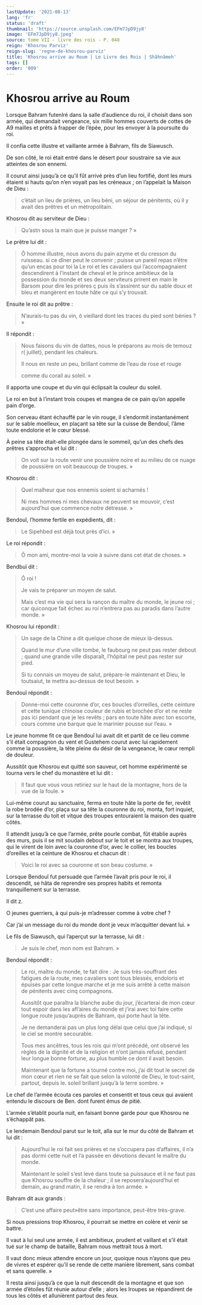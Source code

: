 ```yaml
---
lastUpdate: '2021-08-13'
lang: 'fr'
status: 'draft'
thumbnail: 'https://source.unsplash.com/EFm7JpD9jy8'
image: 'EFm7JpD9jy8.jpeg'
source: tome VII - livre des rois - P. 048
reign: 'Khosrou Parviz'
reign-slug: 'regne-de-khosrou-parviz'
title: 'Khosrou arrive au Roum | Le Livre des Rois | Shâhnâmeh'
tags: []
order: '009'
---
```


<!-- LTeX: language=fr -->

# Khosrou arrive au Roum

Lorsque Bahram futenlré dans la salle d’audience du roi, il choisit dans son armée, qui demandait vengeance, six mille hommes couverts de cottes de A9 mailles et prêts à frapper de l’épée, pour les envoyer à la poursuite du roi.

Il confia cette illustre et vaillante armée à Bahram, fils de Siawusch.

De son côté, le roi était entré dans le désert pour soustraire sa vie aux atteintes de son ennemi.

Il courut ainsi jusqu’à ce qu’il fût arrivé près d’un lieu fortifié, dont les murs étaient si hauts qu’on n’en voyait pas les créneaux ; on l’appelait la Maison de Dieu :

> c’était un lieu de prières, un lieu béni, un séjour de pénitents, où il y avait des prêtres et un métropolitain.

Khosrou dit au serviteur de Dieu :

> Qu’astn sous la main que je puisse manger ? »

Le prêtre lui dit :

> Ô homme illustre, nous avons du pain azyme et du cresson du ruisseau. si ce dîner peut le convenir ; puisse un pareil repas n’être qu’un encas pour toi la Le roi et les cavaliers qui l’accompagnaient descendirent à l’instant de cheval et le prince ambitieux de la possession du monde et ses deux serviteurs prirent en main le Barsom pour dire les prières ç puis ils s’assirent sur du sable doux et bleu et mangèrent en toute hâte ce qui s’y trouvait.

Ensuite le roi dit au prêtre :

> N’aurais-tu pas du vin, ô vieillard dont les traces du pied sont bénies ? »

Il répondit :

> Nous faisons du vin de dattes, nous le préparons au mois de temouz r( juillet), pendant les chaleurs.
>
> Il nous en reste un peu, brillant comme de l’eau de rose et rouge
>
> comme du corail au soleil. »

Il apporta une coupe et du vin qui éclipsait la couleur du soleil.

Le roi en but à l’instant trois coupes et mangea de ce pain qu’on appelle pain d’orge.

Son cerveau étant échauffé par le vin rouge, il s’endormit instantanément sur le sable moelleux, en plaçant sa tête sur la cuisse de Bendouî, l’âme toute endolorie et le cœur blessé.

À peine sa tête était-elle plongée dans le sommeil, qu’un des chefs des prêtres s’approcha et lui dit :

> On voit sur la route venir une poussière noire et au milieu de ce nuage de poussière on voit beaucoup de troupes. »

Khosrou dit :

> Quel malheur que nos ennemis soient si acharnés !
>
> Ni mes hommes ni mes chevaux ne peuvent se mouvoir, c’est aujourd’hui que commence notre détresse. »

Bendouî, l’homme fertile en expédients, dit :

> Le Sipehbed est déjà tout près d’ici. »

Le roi répondit :

> Ô mon ami, montre-moi la voie à suivre dans cet état de choses. »

Bendbuï dit :

> Ô roi !
>
> Je vais te préparer un moyen de salut.
>
> Mais c’est ma vie qui sera la rançon du maître du monde, le jeune roi ; car quiconque fait échec au roi n’entrera pas au paradis dans l’autre monde. »

Khosrou lui répondit :

> Un sage de la Chine a dit quelque chose de mieux là-dessus.
>
> Quand le mur d’une ville tombe, le faubourg ne peut pas rester debout ; quand une grande ville disparaît, l’hôpital ne peut pas rester sur pied.
>
> Si tu connais un moyeu de salut, prépare-le maintenant et Dieu, le toutsaiut, te mettra au-dessus de tout besoin. »

Bendouî
répondit :

> Donne-moi cette couronne d’or, ces boucles d’orreilles, cette ceinture et cette tunique chinoise couleur de rubis et brochée d’or et ne reste pas ici pendant que je les revêts ; pars en toute hâte avec ton escorte, cours comme une barque que le marinier pousse sur l’eau. »

Le jeune homme fit ce que Bendouî lui avait dit et partit de ce lieu comme s’il était compagnon du vent et Gustehem courut avec lui rapidement comme la poussière, la tête pleine du désir de la vengeance, le cœur rempli de douleur.

Aussitôt que Khosrou eut quitté son sauveur, cet homme expérimenté se tourna vers le chef du monastère et lui dit :

> Il faut que vous vous retiriez sur le haut de la montagne, hors de la vue de la foule. »

Lui-même courut au sanctuaire, ferma en toute hâte la porte de fer, revêtit la robe brodée d’or, plaça sur sa tête la couronne du roi, monta, fort inquiet, sur la terrasse du toit et vitque des troupes entouraient la maison des quatre côtés.

Il attendit jusqu’à ce que l’armée, prête pourle combat, fût établie auprès des murs, puis il se mit soudain debout sur le toit et se montra aux troupes, qui le virent de loin avec la couronne d’or, avec le collier, les boucles d’oreilles et la ceinture de Khosrou et chacun dit :

> Voici le roi avec sa couronne et son beau costume. »

Lorsque Bendouî fut persuadé que l’armée l’avait pris pour le roi, il descendit, se hâta de reprendre ses propres habits et remonta tranquillement sur la terrasse.

Il dit z.

O jeunes guerriers, à qui puis-je m’adresser comme à votre chef ?

Car j’ai un message du roi du monde dont je veux m’acquitter devant lui. »

Le fils de Siawusch, qui l’aperçut sur la terrasse, lui dit :

> Je suis le chef, mon nom est Bahram. »

Bendouî répondit :

> Le roi, maître du monde, te fait dire : Je suis très-souffrant des fatigues de la route, mes cavaliers sont tous blessés, endoloris et épuisés par cette longue marche et je me suis arrêté à cette maison de pénitents avec cinq compagnons.
>
> Aussitôt que paraîtra la blanche aube du jour, j’écarterai de mon cœur tout espoir dans les afl’aires du monde et j’irai avec toi faire cette longue route jusqu’auprès de Bahram, qui porte haut la tête.
>
> Je ne demanderai pas un plus long délai que celui que j’ai indiqué, si le ciel se montre secourable.
>
> Tous mes ancêtres, tous les rois qui m’ont précédé, ont observé les règles de la dignité et de la religion et n’ont jamais refusé, pendant leur longue bonne fortune, au plus humble ce dont il avait besoin.
>
> Maintenant que la fortune a tourné contre moi, j’ai dit tout le secret de mon cœur et rien ne se fait que selon la volonté de Dieu, le tout-saint, partout, depuis le. soleil brillant jusqu’à la terre sombre. »

Le chef de l’armée écouta ces paroles et consentit et tous ceux qui avaient entendu le discours de Ben. dont furent émus de pitié.

L’armée s’établit pourla nuit, en faisant bonne garde pour que Khosrou ne s’échappât pas.

Le lendemain Bendouî parut sur le toit, alla sur le mur du côté de Bahram et lui dit :

> Aujourd’hui le roi fait ses prières et ne s’occupera pas d’affaires, il n’a pas dormi cette nuit et l’a passée en dévotions devant le maître du monde.
>
> Maintenant le soleil s’est levé dans toute sa puissauce et il ne faut pas que Khosrou souffre de la chaleur ; il se reposera’aujourd’hui et demain, au grand matin, il se rendra à ton armée. »

Bahram dit aux grands :

> C’est une affaire peut»être sans importance, peut-être très-grave.

Si nous pressions trop Khosrou, il pourrait se mettre en colère et venir se battre.

Il vaut à lui seul une armée, il est ambitieux, prudent et vaillant et s’il était tué sur le champ de bataille, Bahram nous mettrait tous à mort.

Il vaut donc mieux attendre encore un jour, quoique nous n’ayons que peu de vivres et espérer qu’il se rende de cette manière librement, sans combat et sans querelle. »

Il resta ainsi jusqu’à ce que la nuit descendit de la montagne et que son armée d’étoiles fût réunie autour d’elle ; alors les Iroupes se répandirent de tous les côtés et allunièrent partout des feux.
